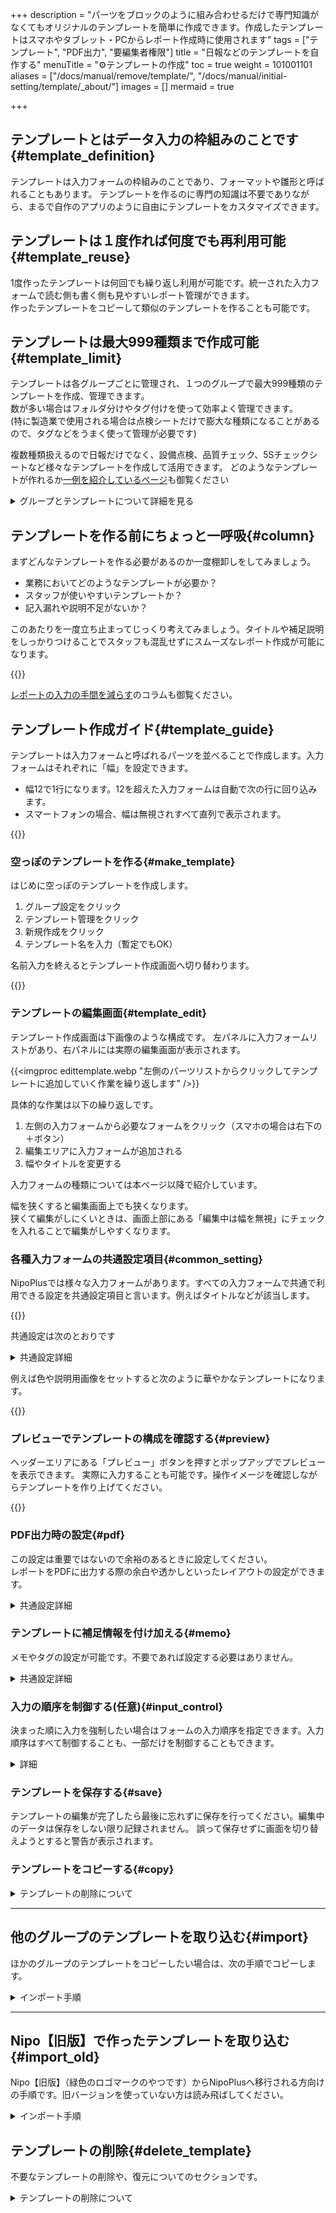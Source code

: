 +++
description = "パーツをブロックのように組み合わせるだけで専門知識がなくてもオリジナルのテンプレートを簡単に作成できます。作成したテンプレートはスマホやタブレット・PCからレポート作成時に使用されます"
tags = ["テンプレート", "PDF出力", "要編集者権限"]
title = "日報などのテンプレートを自作する"
menuTitle = "⚙テンプレートの作成"
toc = true
weight = 101001101
aliases = ["/docs/manual/remove/template/", "/docs/manual/initial-setting/template/_about/"]
images = []
mermaid = true

+++


## テンプレートとはデータ入力の枠組みのことです{#template_definition}

テンプレートは入力フォームの枠組みのことであり、フォーマットや雛形と呼ばれることもあります。
テンプレートを作るのに専門の知識は不要でありながら、まるで自作のアプリのように自由にテンプレートをカスタマイズできます。


## テンプレートは１度作れば何度でも再利用可能{#template_reuse}

1度作ったテンプレートは何回でも繰り返し利用が可能です。統一された入力フォームで読む側も書く側も見やすいレポート管理ができます。  
作ったテンプレートをコピーして類似のテンプレートを作ることも可能です。


## テンプレートは最大999種類まで作成可能{#template_limit}

テンプレートは各グループごとに管理され、１つのグループで最大999種類のテンプレートを作成、管理できます。  
数が多い場合はフォルダ分けやタグ付けを使って効率よく管理できます。  
(特に製造業で使用される場合は点検シートだけで膨大な種類になることがあるので、タグなどをうまく使って管理が必要です)

複数種類扱えるので日報だけでなく、設備点検、品質チェック、5Sチェックシートなど様々なテンプレートを作成して活用できます。
どのようなテンプレートが作れるか[一例を紹介しているページ](/tips/userfriendly/)も御覧ください





<details>
  <summary>グループとテンプレートについて詳細を見る</summary>


例えば製造部と営業部では業務に使用するテンプレートは全く違うはずです。
そのためテンプレートはグループの中で作成し、そのグループ内でのみ利用可能です。異なるグループで同じテンプレートを使いたい場合はテンプレートの取込機能で複製できます

{{<mermaid align="center">}}
graph LR;
  classDef class2 fill:#ffa23e
  classDef class1 fill:#66cdaa
  classDef class3 fill:#f9d930
  組織 --> 営業グループ:::class2
  組織 --> 製造グループ:::class2
  製造グループ .-> X部品品質管理シート:::class3
  製造グループ .-> 不良品レポート:::class3
  営業グループ .-> 営業報告レポート:::class3
{{< /mermaid >}}


例えば製造部では品質管理に関するテンプレートだけが表示されますので、見通しの良い管理が可能になります。
特に日常業務でテンプレートを選ぶ回数は多いため、すぐに見つけられるように適切にグループ分けを行うと良いです。

{{<icatch filename="group" msg="レポートのテンプレートはグループ単位で利用可能です" alice="here">}}

</details>

## テンプレートを作る前にちょっと一呼吸{#column}

まずどんなテンプレートを作る必要があるのか一度棚卸しをしてみましょう。  

- 業務においてどのようなテンプレートが必要か？
- スタッフが使いやすいテンプレートか？
- 記入漏れや説明不足がないか？

このあたりを一度立ち止まってじっくり考えてみましょう。タイトルや補足説明をしっかりつけることでスタッフも混乱せずにスムーズなレポート作成が可能になります。

{{<icatch filename="uservility"  msg="使う人の気持を考えて作ってみましょう"  alice="please">}}

[レポートの入力の手間を減らす](/tips/userfriendly/)のコラムも御覧ください。



## テンプレート作成ガイド{#template_guide}

テンプレートは入力フォームと呼ばれるパーツを並べることで作成します。入力フォームはそれぞれに「幅」を設定できます。

- 幅12で1行になります。12を超えた入力フォームは自動で次の行に回り込みます。
- スマートフォンの場合、幅は無視されすべて直列で表示されます。


{{<icatch filename="template" msg="入力フォームを自由に組み合わせるだけでオリジナルのレポートテンプレートを簡単に作成できます">}}




### 空っぽのテンプレートを作る{#make_template}

はじめに空っぽのテンプレートを作成します。

1. グループ設定をクリック
1. テンプレート管理をクリック
1. 新規作成をクリック
1. テンプレート名を入力（暫定でもOK）

名前入力を終えるとテンプレート作成画面へ切り替わります。



{{<icatch filename="make-template" msg="まずは空っぽのテンプレートを作りましょう" alice="book">}}

### テンプレートの編集画面{#template_edit}

テンプレート作成画面は下画像のような構成です。
左パネルに入力フォームリストがあり、右パネルには実際の編集画面が表示されます。

{{<imgproc edittemplate.webp "左側のパーツリストからクリックしてテンプレートに追加していく作業を繰り返します" />}}




具体的な作業は以下の繰り返しです。

1. 左側の入力フォームから必要なフォームをクリック（スマホの場合は右下の＋ボタン）
2. 編集エリアに入力フォームが追加される
3. 幅やタイトルを変更する

入力フォームの種類については本ページ以降で紹介しています。

幅を狭くすると編集画面上でも狭くなります。  
狭くて編集がしにくいときは、画面上部にある「編集中は幅を無視」にチェックを入れることで編集がしやすくなります。


### 各種入力フォームの共通設定項目{#common_setting}


NipoPlusでは様々な入力フォームがあります。すべての入力フォームで共通で利用できる設定を共通設定項目と言います。例えばタイトルなどが該当します。

{{<icatch filename="common-settings" msg="色分けとか説明画像はほとんどのパーツで使える共通項目です" alice="here">}}

共通設定は次のとおりです

<details>
  <summary>共通設定詳細</summary>


<dl class="basic">
<dt>①タイトル</dt>
<dd>項目見出しエリアに表示される文字です</dd>
<dt>④幅</dt>
<dd>1〜12の幅を選択できます。1行全てを使うには12を指定します</dd>
<dt>⑤タイトルカラー</dt>
<dd>応用設定の中にあります。項目見出しエリアの背景色を設定できます。灰色・茶色・緑色・紺色・赤色から選択してください。初期値は灰色です</dd>
<dt>①サイズ</dt>
<dd>応用設定の中にあります。表示名の文字サイズを最小・小・中・大の4段階から設定できます。初期値は「中」です。表示名が長すぎる場合は設定が無視されます</dd>
<dt>②メモ</dt>
<dd>応用設定の中にあります。入力エリアの画面左上に赤文字で表示されます。レポート・チェックシートの作成者が迷うことのないように補足文として活用できます</dd>
<dt>③説明用の画像</dt>
<dd>応用設定の中にあります。レポートを書くスタッフが操作に迷わないようにするための説明用画像を添付できます</dd>
</dl>

</details>

例えば色や説明用画像をセットすると次のように華やかなテンプレートになります。


{{<icatch filename="common-preview" msg="色分けや説明画像があると見やすいテンプレートになりますね" alice="ok">}}

### プレビューでテンプレートの構成を確認する{#preview}

ヘッダーエリアにある「プレビュー」ボタンを押すとポップアップでプレビューを表示できます。
実際に入力することも可能です。操作イメージを確認しながらテンプレートを作り上げてください。

{{<icatch filename="preview" msg="プレビューを見れば作成中のテンプレートの具体的なイメージが掴めます">}}


### PDF出力時の設定{#pdf}

この設定は重要ではないので余裕のあるときに設定してください。  
レポートをPDFに出力する際の余白や透かしといったレイアウトの設定ができます。

<details>
  <summary>共通設定詳細</summary>


{{<btnCenter "/docs/manual/read-report/pdf/" "PDF出力について">}}

PDF設定はテンプレート本体の画面を下にスクロールしていただくと設定項目が見えてきます。

{{<icatch filename="pdf-setting" msg="レポートのPDF出力時の設定画面は折りたたまれているためクリックで展開します">}}



<dl class="basic">
<dt>見出し項目に色付け</dt>
<dd>見出しの項目に色を付ける場合はONにします。初期値はONです</dd>
<dt>コメント</dt>
<dd>レポートに書き込まれたコメントをPDFに含める場合はONにします。初期値はONです</dd>
<dt>日付</dt>
<dd>レポートの日付をPDFに含める場合はONにします。初期値はONです</dd>
<dt>作者と宛名</dt>
<dd>レポートを書いたスタッフ名、レポートの提出先をPDFに含める場合はONにします。初期値はONです</dd>
<dt>内容を簡易にする</dt>
<dd>必要最低限の内容でPDFを出力します。初期値はOFFです</dd>
<dt>QRコードを埋め込む</dt>
<dd>出力したレポートの保存先URLを埋め込みます。権限の足りないアカウントではQRをスキャンしてもレポートは読めません</dd>
<dt>検印欄</dt>
<dd>検印欄をPDFに出力します。検印欄は自由に追加できます。レポートの検印欄と違う名前を使う場合は個別に名前を追加してください。初期値はONです</dd>
<dt>文字サイズ</dt>
<dd>全体の文字サイズを4段階から調整できます。初期値は「小」です</dd>
<dt>ページの余白</dt>
<dd>PDF全体のページ余白を3段階から調整できます。初期値は「狭い」です</dd>
<dt>印刷の向き</dt>
<dd>PDFの向きを縦・横から選択できます。初期値は「縦」です</dd>
<dt>透かし文字</dt>
<dd>ウォーターマークを設定できます。不要な場合は空欄にしておきます</dd>
</dl>

</details>

### テンプレートに補足情報を付け加える{#memo}

メモやタグの設定が可能です。不要であれば設定する必要はありません。

<details>
  <summary>共通設定詳細</summary>


- メモ
- 文書番号プレフィックス
- 提出枚数目安
- タグ

上記の設定が可能です。

{{<icatch filename="header" msg="文書番号プレフィックや、メモなど補足的な事項を設定できます">}}

<dl class="basic">
  <dt>メモ</dt>
  <dd>テンプレートのメモです。レポート作成時に画面下部に表示されます</dd>
  <dt>文書番号プレフィックス</dt>
  <dd>文書番号の前に付される文字です。初期値は「No.」です</dd>
  <dt>1日1名あたりの提出枚数目安</dt>
  <dd>このレポートを1日に何枚提出するかの目安を指定できます。設定した場合、テンプレート選択画面で進捗バーが表示されます</dd>
  <dt>タグ</dt>
  <dd>テンプレート選択時に探しやすくする目印です。タグによる検索もできます</dd>
</dl>

</details>

### 入力の順序を制御する(任意){#input_control}

決まった順に入力を強制したい場合はフォームの入力順序を指定できます。入力順序はすべて制御することも、一部だけを制御することもできます。

<details>
  <summary>詳細</summary>


1. 「入力順序を指示する」にチェックを入れる
1. 「入力順の設定」をクリック
1. 順序指定ウインドウがポップアップで表示される
1. 順序指定の左列一覧から順序指定したい項目にある＋ボタンをクリック
1. 右列に追加される（右列は順序指定されたフォームです）
1. プレビューを使い動きを確認する

{{<icatch filename="order1" msg="入力の並び順を指定することで手順スキップを物理的に防ぐことが可能です" alice="shield">}}

設定画面がポップアップで表示されます。
{{<nextArrow>}}

左の一覧から順序指定する項目の＋ボタンをクリックして右列へ追加します。
{{<icatch filename="order2" msg="水色のカードが並び順制御する項目です">}}

右側のリストの上から順に入力の制御が行われます。ただしく動作するかをプレビューを使い確認してください
{{<nextArrow>}}

{{<icatch filename="order-preview" msg="入力の並び順を指定した入力イメージをプレビューで確認してみましょう">}}

</details>

### テンプレートを保存する{#save}

テンプレートの編集が完了したら最後に忘れずに保存を行ってください。編集中のデータは保存をしない限り記録されません。
誤って保存せずに画面を切り替えようとすると警告が表示されます。

### テンプレートをコピーする{#copy}

<details>
  <summary>テンプレートの削除について</summary>


作成したテンプレートを複製できます。類似のテンプレートを作る際に活用してください。

1. コピーしたいテンプレートの行で「コピー」ボタンをクリック
1. 元のテンプレート名＋【コピー】という名称でコピーが作られる
1. コピーされたテンプレートを編集する

{{<icatch filename="copy" msg="コピーしたいテンプレートの行で「コピー」ボタンをクリックします" alice="here">}}

コピーしてもテンプレートのIDは異なるためシステム上は別のテンプレートとして振る舞います。

</details>

---

## 他のグループのテンプレートを取り込む{#import}

ほかのグループのテンプレートをコピーしたい場合は、次の手順でコピーします。

<details>
  <summary>インポート手順</summary>


1. 「他グループ取込」ボタンをクリック
1. 取り込み先グループ一覧が表示されるのでグループを選択する
1. 取り込み先グループに存在するテンプレートが一覧で表示される
1. 取り込みたいテンプレートをクリック

{{<icatch filename="import" msg="他グループのテンプレートを取り込むことで他のグループと同じテンプレートを使用できるようになります" alice="book">}}


{{<warning>}}
取り込み先グループ一覧には**自分が所属しているグループしか表示されない**ことに注意してください
{{</warning>}}

取込されたテンプレートは「元のテンプレート名＋【インポート】」という名称で保存されます。

</details>

---

## Nipo【旧版】で作ったテンプレートを取り込む{#import_old}

Nipo【旧版】（緑色のロゴマークのやつです）からNipoPlusへ移行される方向けの手順です。旧バージョンを使っていない方は読み飛ばしてください。


<details>
  <summary>インポート手順</summary>


まずNipo【旧版】を開き、設定画面からテンプレートをエクスポートします。

{{<imgproc template_export.png "テンプレートをJsonファイルにエクスポートする" />}}

{{<alice pos="right" icon="shield">}}
ダウンロードしたファイルは編集しないように！壊れてしまいます
{{</alice>}}

続いてNipoPlusを起動し、テンプレート設定画面を開きます。

{{<imgproc template_import.png "NipoPlusから先程のJSONファイルを取り込みます" />}}

数秒ほどで解析が完了し、テンプレート一覧が表示されます。

{{<imgproc template_list.png "テンプレート一覧が表示されます" />}}

プレビューボタンを押すと実際にレポート作成画面をポップアップで確認できます。
取り込みボタンを押すとNipoPlusへ取り込みが実行されます。（取り込まれたテンプレートは一覧から削除されます。）
削除ボタン（ゴミ箱アイコン）をクリックすると取り込みをせずに削除します。

</details>

## テンプレートの削除{#delete_template}

不要なテンプレートの削除や、復元についてのセクションです。

<details>
  <summary>テンプレートの削除について</summary>


テンプレートは無効化・削除の2段構えによる削除となります。
**無効化することでレポート作成時のテンプレート一覧から表示されなく**なりますが、過去にそのテンプレートで作成されたレポートには影響は有りません。  

よって通常は「無効化」で十分ですが、完全に削除することもできます。削除すると過去にそのテンプレートを使用して作成された**レポートのレイアウトが維持できなくなる**点に注意してください

{{<alice pos="right" icon="here">}}
集計も効かなくなります。集計項目のデータ構成を判断するためのテンプレートが無くなるためです
{{</alice>}}

### テンプレートを無効化して削除する{#remove}

以下の手順でテンプレートを削除します

1. 削除したいテンプレートを無効化する
1. 無効化されたテンプレート一覧から削除をクリックする
1. 確認メッセージを確認の上「OK」ボタンをクリック

{{<icatch filename="disable-template" msg="テンプレートを削除するにはテンプレートを無効化後に削除という２段階の処理を行います">}}

「無効化されたテンプレート」一覧に移動します。ここから完全に削除したいテンプレートを選び「完全に削除」ボタンをクリックします。

### テンプレートを削除することによる影響{#effective}

前述の通り、削除したテンプレートを使用して作成された過去のレポートはそのレイアウト情報が消失してしまうため、体裁を保つことができなくなります。
レイアウト情報がなくなることでレポートは次のような表示に切り替わります。

{{<icatch filename="report-raw-data" msg="テンプレートが無いため見出しや項目名がロストしています。しかしレポート自体は残るため再現可能な範囲で表示されます">}}

提出日やタグといった情報が確認できます。レポート本文のデータは生データの形で出力されますが、非常に読みにくくなることがわかります。

{{<alice pos="right" icon="here">}}
本当に不要なテンプレート以外は消さないほうが吉です。無効化にとどめておきましょう
{{</alice>}}


</details>
